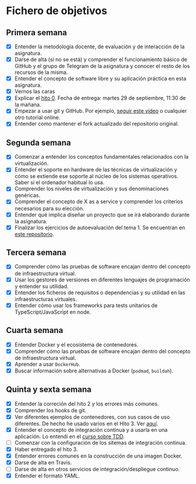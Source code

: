 # Fichero de objetivos

## Primera semana

- [x] Entender la metodología docente, de evaluación y de interacción de la asignatura.
- [x] Darse de alta (si no se está) y comprender el funcionamiento básico de GitHub y el grupo de Telegram de la asignatura y conocer el resto de los recursos de la misma.
- [x] Entender el concepto de software libre y su aplicación práctica en esta asignatura.
- [x] Vernos las caras
- [x] Explicar el [hito 0](http://jj.github.io/IV/documentos/proyecto/0.Repositorio). Fecha de entrega: martes 29 de septiembre, 11:30 de la mañana.
- [x] Empezar a usar git y GitHub. Por ejemplo, [seguir este vídeo](https://www.youtube.com/watch?v=gmXyJI01qa8) o cualquier otro tutorial online.
- [x] Entender como mantener el fork actualizado del repositorio original.

## Segunda semana

- [x] Comenzar a entender los conceptos fundamentales relacionados con la virtualización.
- [x] Entender el soporte en hardware de las técnicas de virtualización y cómo se extiende ese soporte al núcleo de los sistemas operativos. Saber si el ordenador habitual lo usa.
- [x] Comprender los niveles de virtualización y sus denominaciones genéricas.
- [x] Comprender el concepto de X as a service y comprender los criterios necesarios para su elección.
- [x] Entender qué implica diseñar un proyecto que se irá elaborando durante la asignatura.
- [x] Finalizar los ejercicios de autoevaluación del tema 1. Se encuentran en [este repositorio](https://github.com/ManuelJNunez/autoevaluacionIV).

## Tercera semana
- [x] Comprender cómo las pruebas de software encajan dentro del concepto de infraestructura virtual.
- [x] Usar los gestores de versiones en diferentes lenguajes de programación y entender su utilidad.
- [x] Entender los ficheros de requisitos o dependencias y su utilidad en las infraestructuras virtuales.
- [x] Entender cómo usar los frameworks para tests unitarios de TypeScript/JavaScript en node.

## Cuarta semana
- [x] Entender Docker y el ecosistema de contenedores.
- [x] Comprender cómo las pruebas de software encajan dentro del concepto de infraestructura virtual.
- [x] Aprender a usar `DockerHub`.
- [x] Buscar información sobre alternativas a Docker (`podmad`, `buildah`).

## Quinta y sexta semana
- [x] Entender la correción del hito 2 y los errores más comunes.
- [x] Comprender los hooks de git.
- [x] Ver diferentes ejemplos de contenedores, con sus casos de uso diferentes. De hecho he usado varios en el Hito 3. Ver [aquí](https://github.com/ManuelJNunez/footStats/blob/master/docs/docker.md).
- [x] Entender el concepto de integración continua y a usarla en una aplicación. Lo entendí en el [curso sobre TDD](https://jj.github.io/curso-tdd/temas/CI.html).
- [ ] Comenzar con la configuración de los sitemas de integración continua.
- [x] Haber entregado el hito 3.
- [x] Entender errores comunes en la construcción de una imagen Docker.
- [x] Darse de alta en Travis.
- [ ] Darse de alta en otros servicios de integración/despliegue continuo.
- [x] Entender el formato YAML.
